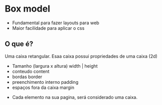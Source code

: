 # Box model

- Fundamental para fazer layouts para web
- Maior facilidade para aplicar o css

## O que é?

Uma caixa retangular.
Esaa caixa possui propriedades de uma caixa (2d)

- Tamanho (largura x altura)        width  |  height
- conteudo                          content
- bordas                            border
- preenchimento interno             padding
- espaços fora da caixa             margin

* Cada elemento na sua pagina, será considerado uma caixa.